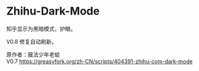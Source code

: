 # Zhihu-Dark-Mode  

知乎显示为黑暗模式，护眼。  

V0.8 修复自动刷新。  

原作者：膜法少年老蛤  
V0.7 https://greasyfork.org/zh-CN/scripts/404391-zhihu-com-dark-mode
